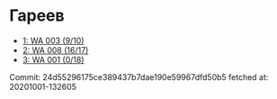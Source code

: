 # Гареев
- [1: WA 003 (9/10)](1.md)
- [2: WA 008 (16/17)](2.md)
- [3: WA 001 (0/18)](3.md)

Commit: 24d55296175ce389437b7dae190e59967dfd50b5
 fetched at: 20201001-132605
